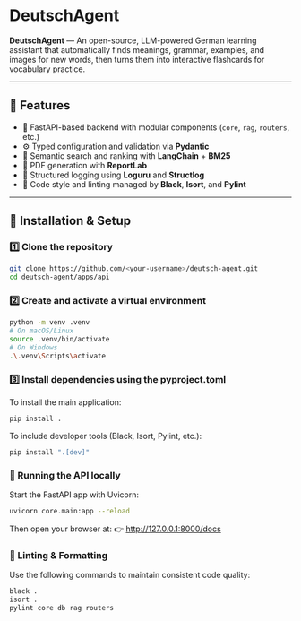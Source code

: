 # DeutschAgent

**DeutschAgent** — An open-source, LLM-powered German learning assistant that automatically finds meanings, grammar, examples, and images for new words, then turns them into interactive flashcards for vocabulary practice.

---

## 🚀 Features
- 💬 FastAPI-based backend with modular components (`core`, `rag`, `routers`, etc.)
- ⚙️ Typed configuration and validation via **Pydantic**
- 🧠 Semantic search and ranking with **LangChain** + **BM25**
- 🧾 PDF generation with **ReportLab**
- 🧰 Structured logging using **Loguru** and **Structlog**
- 🧹 Code style and linting managed by **Black**, **Isort**, and **Pylint**

---

## 🧩 Installation & Setup

### 1️⃣ Clone the repository
```bash
git clone https://github.com/<your-username>/deutsch-agent.git
cd deutsch-agent/apps/api
```

### 2️⃣ Create and activate a virtual environment
```bash
python -m venv .venv
# On macOS/Linux
source .venv/bin/activate
# On Windows
.\.venv\Scripts\activate
```

### 3️⃣ Install dependencies using the pyproject.toml
To install the main application:
```bash
pip install .
```

To include developer tools (Black, Isort, Pylint, etc.):
```bash
pip install ".[dev]"
```

### 🧪 Running the API locally

Start the FastAPI app with Uvicorn:
```bash
uvicorn core.main:app --reload
```

Then open your browser at:
👉 http://127.0.0.1:8000/docs

### 🧼 Linting & Formatting

Use the following commands to maintain consistent code quality:
```bash
black .
isort .
pylint core db rag routers

```
